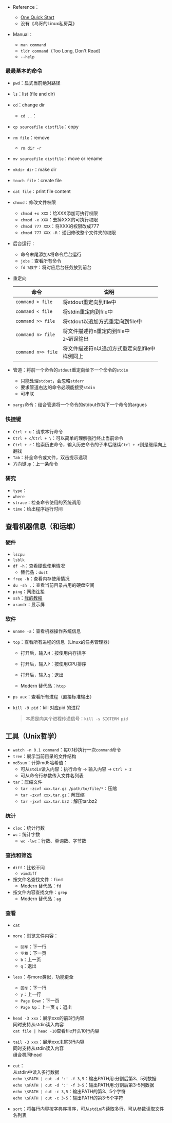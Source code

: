 + Reference：
	+ [One Quick Start](https://linux.cn/article-6160-1.html)
	+ 没有《鸟哥的Linux私房菜》

+ Manual：
	+ `man command`
	+ `tldr command`（Too Long, Don't Read）
	+ `--help`

### 最最基本的命令

+ `pwd`：显式当前绝对路径
+ `ls`：list (file and dir)
+ `cd`：change dir
	+ `cd ..`：
+ `cp sourcefile distfile`：copy
+ `rm file`：remove
	+ `rm dir -r`
+ `mv sourcefile distfile`：move or rename
+ `mkdir dir`：make dir
+ `touch file`：create file
+ `cat file`：print file content
+ `chmod`：修改文件权限
	+ `chmod +x XXX`：给XXX添加可执行权限
	+ `chmod -x XXX`：去掉XXX的可执行权限
	+ `chmod 777 XXX`：将XXX的权限改成777
	+ `chmod 777 XXX -R`：递归修改整个文件夹的权限
+ 后台运行：
	+ 命令末尾添加`&`将命令后台运行
	+ `jobs`：查看所有命令
	+ `fd %数字`：将对应后台任务放到前台

+ 重定向

	| 命令              | 说明                                          |
	| ----------------- | --------------------------------------------- |
	| `command > file`  | 将stdout重定向到file中                        |
	| `command < file`  | 将stdin重定向到file中                         |
	| `command >> file` | 将stdout以追加方式重定向到file中              |
	| `command n> file` | 将文件描述符n重定向到file中<br> `2>`错误输出 |
	| `command n>> file`                   | 将文件描述符n以追加方式重定向到file中<br>样例同上                                              |

+ 管道：将前一个命令的`stdout`重定向给下一个命令的`stdin`
	+ 只能处理`stdout`，会忽略`stderr`
	+ 要求管道右边的命令必须能接受`stdin`
	+ 可串联

+ `xargs`命令：结合管道将一个命令的stdout作为下一个命令的argues

### 快捷键

+ `Ctrl + u`：请求本行命令
+ `Ctrl + c`/`Ctrl + \`：可以简单的理解强行终止当前命令
+ `Ctrl + r`：检索历史命令，输入历史命令的子串后继续`Ctrl + r`则是继续向上翻找
+ `Tab`：补全命令或文件，双击提示选项
+ 方向键`up`：上一条命令

### 研究

+ `type`：
+ `where`
+ `strace`：检查命令使用的系统调用
+ `time`：给出程序运行时间

## 查看机器信息（和运维）

### 硬件

+ `lscpu`
+ `lsblk`
+ `df -h`：查看硬盘使用情况
	+ 替代品：`dust`
+ `free -h`：查看内存使用情况
+ `du -sh ,`：查看当前目录占用的硬盘空间
+ `ping`：网络连接
+ `ssh`：[我的教程](../Missing-Semester/SSH.md)
+ `xrandr`：显示屏

### 软件

+ `uname -a`：查看机器操作系统信息
+ `top`：查看所有进程的信息（Linux的任务管理器）
	+ 打开后，输入`M`：按使用内存排序
	+ 打开后，输入`P`：按使用CPU排序
	+ 打开后，输入`q`：退出

	+ Modern 替代品：`htop`

+ `ps aux`：查看所有进程（直接标准输出）
+ `kill -9 pid`：kill 对应pid 的进程
	>本质是向某个进程传递信号：`kill -s SIGTERM pid`

## 工具（Unix哲学）

+ `watch -n 0.1 command`：每0.1秒执行一次`command`命令
+ `tree`：展示当前目录的文件结构
+ `md5sum`：计算md5哈希值：
	+ 可从`stdin`读入内容：执行命令 -> 输入内容 -> `Ctrl + z`
	+ 可从命令行参数传入文件名列表
+ `tar`：压缩文件
	+ `tar -zcvf xxx.tar.gz /path/to/file/*`：压缩
	+ `tar -zxvf xxx.tar.gz`：解压缩
	+ `tar -jxvf xxx.tar.bz2`：解压tar.bz2

### 统计

+ `cloc`：统计行数
+ `wc`：统计字数
	+ `wc -lwc`：行数、单词数、字节数

### 查找和筛选

+ `diff`：比较不同
	+ `vimdiff`
+ 按文件名查找文件：`find`
	+ Modern 替代品：`fd`
+ 按文件内容查找文件：`grep`
	+ Modern 替代品：`ag`

### 查看

+ `cat`
+ `more`：浏览文件内容：
	+ `回车`：下一行
	+ `空格`：下一页
	+ `b`：上一页
	+ `q`：退出
+ `less`：与more类似，功能更全
	+ `回车`：下一行
	+ `y`：上一行
	+ `Page Down`：下一页  
	+ `Page Up`：上一页
	`q`：退出
+ `head -3 xxx`：展示xxx的前3行内容  
	同时支持从stdin读入内容  
	`cat file | head -10`查看file开头10行内容
+ `tail -3 xxx`：展示xxx末尾3行内容  
	同时支持从stdin读入内容  
	组合机同head

+ `cut`：  
	从stdin中读入多行数据  
    `echo \$PATH | cut -d ':' -f 3,5`：输出PATH用:分割后第3、5列数据  
    `echo \$PATH | cut -d ':' -f 3-5`：输出PATH用:分割后第3-5列数据  
    `echo \$PATH | cut -c 3,5`：输出PATH的第3、5个字符  
    `echo \$PATH | cut -c 3-5`：输出PATH的第3-5个字符

+ `sort`：将每行内容按字典序排序，可从`stdin`内读取多行，可从参数读取文件名列表
